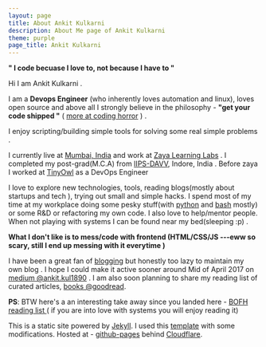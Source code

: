 ```yaml
---
layout: page
title: About Ankit Kulkarni
description: About Me page of Ankit Kulkarni
theme: purple
page_title: Ankit Kulkarni
---
```



 **" I code becuase I love to, not because I have to "**

Hi I am Ankit Kulkarni . 

I am a **Devops Engineer** (who inherently loves automation and linux), loves open source and above all I strongly believe in the philosophy - **"get your code shipped "** ( [ more at coding horror](https://blog.codinghorror.com/version-1-sucks-but-ship-it-anyway/) ) .

I enjoy scripting/building simple tools for solving some real simple problems . 

I currently live at [Mumbai, India](https://www.google.co.in/maps/place/Mumbai,+Maharashtra/@19.082688,72.600998,10z/data=!3m1!4b1!4m5!3m4!1s0x3be7c6306644edc1:0x5da4ed8f8d648c69!8m2!3d19.0759837!4d72.8776559) and work at [Zaya Learning Labs](http://www.zaya.in/) . I completed my post-grad(M.C.A) from [IIPS-DAVV](http://iips.edu.in/), Indore, India  . Before zaya I worked at [TinyOwl](http://www.tinyowl.com/) as a DevOps Engineer

I love to explore new technologies, tools, reading blogs(mostly about startups and tech ), trying out small and simple hacks. I spend most of my time at my workplace doing some pesky stuff(with [python](https://www.python.org/) and [bash](https://www.gnu.org/software/bash/) mostly) or some R&D or refactoring my own code.  I also love to help/mentor people. When not playing with systems I can be found near my bed(sleeping :p) .

**What I don't like is to mess/code with frontend (HTML/CSS/JS ---eww so scary, still I end up messing with it everytime )**

I have been  a great fan of [blogging]() but honestly too lazy to maintain my own blog . I hope I could make it active sooner around Mid of April 2017 on [medium @ankit.kul1890](https://medium.com/@ankit.kul1890) . I am also soon planning to share my reading list of curated articles, [books @goodread](https://www.goodreads.com/user/show/44478379-ankit-kulkarni).

**PS**: BTW here's a an interesting take away since you landed here - [BOFH reading list ](http://www.theregister.co.uk/data_centre/bofh/)  ( if you are into love with systems you will enjoy reading it)


This is a static site powered by [Jekyll](https://jekyllrb.com/). I used this [template](https://github.com/olakara/JekyllMetro) with some modifications. 
Hosted at - [github-pages](https://pages.github.com/) behind [Cloudflare](https://www.cloudflare.com/).



